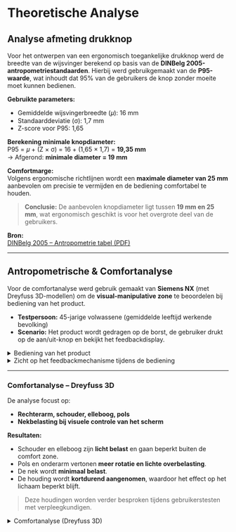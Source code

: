 # Theoretische Analyse

## Analyse afmeting drukknop

Voor het ontwerpen van een ergonomisch toegankelijke drukknop werd de breedte van de wijsvinger berekend op basis van de **DINBelg 2005-antropometriestandaarden**. Hierbij werd gebruikgemaakt van de **P95-waarde**, wat inhoudt dat 95% van de gebruikers de knop zonder moeite moet kunnen bedienen.

**Gebruikte parameters:**
- Gemiddelde wijsvingerbreedte (𝜇): 16 mm  
- Standaarddeviatie (σ): 1,7 mm  
- Z-score voor P95: 1,65  

**Berekening minimale knopdiameter:**  
P95 = 𝜇 + (Z × σ) = 16 + (1,65 × 1,7) = **19,35 mm**  
→ Afgerond: **minimale diameter = 19 mm**

**Comfortmarge:**  
Volgens ergonomische richtlijnen wordt een **maximale diameter van 25 mm** aanbevolen om precisie te vermijden en de bediening comfortabel te houden.

> **Conclusie:** De aanbevolen knopdiameter ligt tussen **19 mm en 25 mm**, wat ergonomisch geschikt is voor het overgrote deel van de gebruikers.

**Bron:**  
[DINBelg 2005 – Antropometrie tabel (PDF)](https://www.dinbelg.be/DINBelg%202005%20antropometrie%20tabel.PDF)

---

## Antropometrische & Comfortanalyse

Voor de comfortanalyse werd gebruik gemaakt van **Siemens NX** (met Dreyfuss 3D-modellen) om de **visual-manipulative zone** te beoordelen bij bediening van het product.

- **Testpersoon:** 45-jarige volwassene (gemiddelde leeftijd werkende bevolking)
- **Scenario:** Het product wordt gedragen op de borst, de gebruiker drukt op de aan/uit-knop en bekijkt het feedbackdisplay.


<details>
  <summary>Bediening van het product </summary>
  
  ![afbeelding](https://github.com/user-attachments/assets/78b64595-5de6-4dcb-bae7-7f8af226a678)
      
</details>


<details>
  <summary>Zicht op het feedbackmechanisme tijdens de bediening </summary>
  
  ![afbeelding](https://github.com/user-attachments/assets/e3b7c353-3b3b-4758-b499-32d056f9aba8)
      
</details>

---

### Comfortanalyse – Dreyfuss 3D

De analyse focust op:
- **Rechterarm, schouder, elleboog, pols**
- **Nekbelasting bij visuele controle van het scherm**

**Resultaten:**
- Schouder en elleboog zijn **licht belast** en gaan beperkt buiten de comfort zone.
- Pols en onderarm vertonen **meer rotatie en lichte overbelasting**.
- De nek wordt **minimaal belast**.
- De houding wordt **kortdurend aangenomen**, waardoor het effect op het lichaam beperkt blijft.

> Deze houdingen worden verder besproken tijdens gebruikerstesten met verpleegkundigen.

<details>
  <summary>Comfortanalyse (Dreyfuss 3D) </summary>
  
  ![afbeelding](https://github.com/user-attachments/assets/1539dc11-ce3a-4bdf-bef8-18d64d3b7e6c)
      
</details>
